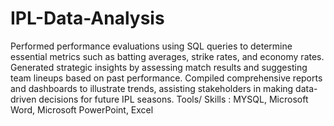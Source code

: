 # IPL-Data-Analysis
Performed performance evaluations using SQL queries to determine essential metrics such as batting averages, strike rates, and economy rates.
Generated strategic insights by assessing match results and suggesting team lineups based on past performance.
Compiled comprehensive reports and dashboards to illustrate trends, assisting stakeholders in making data-driven decisions for future IPL seasons.
Tools/ Skills :  MYSQL, Microsoft Word, Microsoft PowerPoint, Excel
